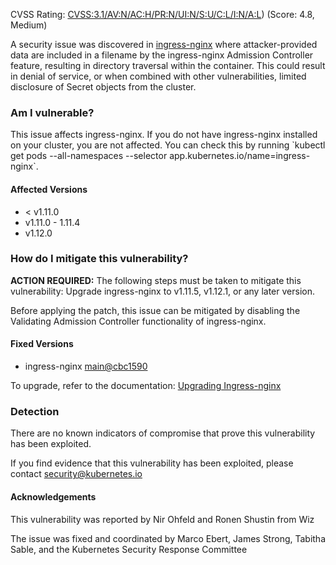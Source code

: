 CVSS Rating: [CVSS:3.1/AV:N/AC:H/PR:N/UI:N/S:U/C:L/I:N/A:L](https://www.first.org/cvss/calculator/3.1#CVSS:3.1/AV:N/AC:H/PR:N/UI:N/S:U/C:L/I:N/A:L)) (Score: 4.8, Medium)

A security issue was discovered in [ingress-nginx](https://github.com/kubernetes/ingress-nginx) where attacker-provided data are included in a filename by the ingress-nginx Admission Controller feature, resulting in directory traversal within the container. This could result in denial of service, or when combined with other vulnerabilities, limited disclosure of Secret objects from the cluster. 

### Am I vulnerable?

This issue affects ingress-nginx. If you do not have ingress-nginx installed on your cluster, you are not affected. You can check this by running \`kubectl get pods \--all-namespaces \--selector app.kubernetes.io/name=ingress-nginx\`.

#### Affected Versions

- < v1.11.0
- v1.11.0 \- 1.11.4  
- v1.12.0

### How do I mitigate this vulnerability?

**ACTION REQUIRED:** The following steps must be taken to mitigate this vulnerability: Upgrade ingress-nginx to v1.11.5, v1.12.1, or any later version.

Before applying the patch, this issue can be mitigated by disabling the Validating Admission Controller functionality of ingress-nginx.  

#### Fixed Versions

- ingress-nginx [main@cbc1590](https://github.com/kubernetes/ingress-nginx/pull/13068/commits/cbc159094f6d1b1bf8cf1761eb119138d1f95df1)

To upgrade, refer to the documentation: [Upgrading Ingress-nginx](https://kubernetes.github.io/ingress-nginx/deploy/upgrade/)

### Detection

There are no known indicators of compromise that prove this vulnerability has been exploited.

If you find evidence that this vulnerability has been exploited, please contact security@kubernetes.io

#### Acknowledgements

This vulnerability was reported by Nir Ohfeld and Ronen Shustin from Wiz

The issue was fixed and coordinated by Marco Ebert, James Strong, Tabitha Sable, and the Kubernetes Security Response Committee